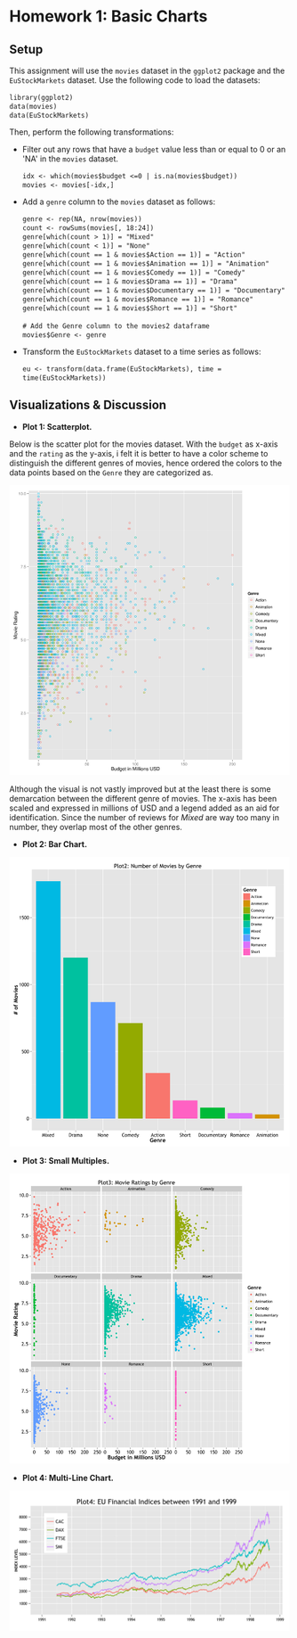 Homework 1: Basic Charts
==============================

Setup
------------------------------

This assignment will use the `movies` dataset in the `ggplot2` package and the `EuStockMarkets` dataset. 
Use the following code to load the datasets:

```
library(ggplot2) 
data(movies) 
data(EuStockMarkets)
```

Then, perform the following transformations:

- Filter out any rows that have a `budget` value less than or equal to 0 or an 'NA' in the `movies` dataset. 
  ```
  idx <- which(movies$budget <=0 | is.na(movies$budget))
  movies <- movies[-idx,]
  ```

- Add a `genre` column to the `movies` dataset as follows:
  ```
  genre <- rep(NA, nrow(movies))
  count <- rowSums(movies[, 18:24])
  genre[which(count > 1)] = "Mixed"
  genre[which(count < 1)] = "None"
  genre[which(count == 1 & movies$Action == 1)] = "Action"
  genre[which(count == 1 & movies$Animation == 1)] = "Animation"
  genre[which(count == 1 & movies$Comedy == 1)] = "Comedy"
  genre[which(count == 1 & movies$Drama == 1)] = "Drama"
  genre[which(count == 1 & movies$Documentary == 1)] = "Documentary"
  genre[which(count == 1 & movies$Romance == 1)] = "Romance"
  genre[which(count == 1 & movies$Short == 1)] = "Short"

  # Add the Genre column to the movies2 dataframe
  movies$Genre <- genre

  ```

- Transform the `EuStockMarkets` dataset to a time series as follows:
  ```
  eu <- transform(data.frame(EuStockMarkets), time = time(EuStockMarkets))
  ```

Visualizations & Discussion
------------------------------

- **Plot 1: Scatterplot.** 

Below is the scatter plot for the movies dataset. With the `budget` as x-axis and the `rating` as the y-axis, i felt it is better to have a color scheme to distinguish the different genres of movies, hence ordered the colors to the data points based on the `Genre` they are categorized as. 

![IMAGE](hw1-scatter.png)

Although the visual is not vastly improved but at the least there is some demarcation between the different genre of movies. The x-axis has been scaled and expressed in millions of USD and a legend added as an aid for identification. Since the number of reviews for *Mixed* are way too many in number, they overlap most of the other genres.


- **Plot 2: Bar Chart.** 

![IMAGE](hw1-bar.png)

- **Plot 3: Small Multiples.** 

![IMAGE](hw1-multiples.png)

- **Plot 4: Multi-Line Chart.** 

![IMAGE](hw1-multiline.png)